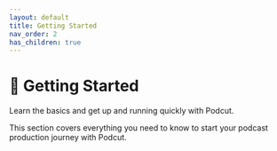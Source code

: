 ```yaml
---
layout: default
title: Getting Started
nav_order: 2
has_children: true
---
```


# 🏁 Getting Started

Learn the basics and get up and running quickly with Podcut.

This section covers everything you need to know to start your podcast production journey with Podcut.
